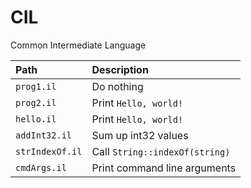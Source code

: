 # CIL

Common Intermediate Language

|Path|Description|
|:---|:---|
| `prog1.il` | Do nothing |
| `prog2.il` | Print `Hello, world!` |
| `hello.il` | Print `Hello, world!` |
| `addInt32.il` |  Sum up int32 values |
| `strIndexOf.il` | Call `String::indexOf(string)` |
| `cmdArgs.il` | Print command line arguments |
